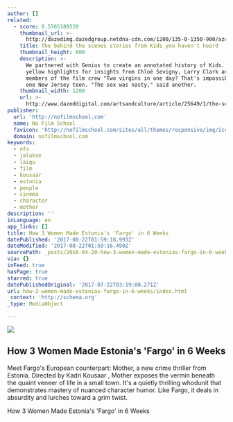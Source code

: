 ```yaml
---
author: []
related:
  - score: 0.5765189528
    thumbnail_url: >-
      http://dazedimg.dazedgroup.netdna-cdn.com/1200/135-0-1350-900/azure/dazed-prod/1130/1/1131516.jpg
    title: The behind the scenes stories from Kids you haven't heard
    thumbnail_height: 800
    description: >-
      We partnered with Genius to create an annotated history of Kids. Click the
      yellow highlights for insights from Chloë Sevigny, Larry Clark and key
      members of the film crew "Two virgins in one day? That's impossible," said
      one New Jersey teen. "The sex was nasty," said another.
    thumbnail_width: 1200
    url: >-
      http://www.dazeddigital.com/artsandculture/article/25649/1/the-secret-history-of-kids
publisher:
  url: 'http://nofilmschool.com'
  name: No Film School
  favicon: 'http://nofilmschool.com/sites/all/themes/responsive/img/icons/favicon.ico'
  domain: nofilmschool.com
keywords:
  - nfs
  - jalukse
  - laigu
  - film
  - kousaar
  - estonia
  - people
  - cinema
  - character
  - mother
description: ''
inLanguage: en
app_links: []
title: How 3 Women Made Estonia's 'Fargo' in 6 Weeks
datePublished: '2017-08-22T01:59:18.993Z'
dateModified: '2017-08-22T01:59:16.490Z'
sourcePath: _posts/2016-04-20-how-3-women-made-estonias-fargo-in-6-weeks.md
via: {}
inFeed: true
hasPage: true
starred: true
datePublishedOriginal: '2017-07-22T03:19:00.271Z'
url: how-3-women-made-estonias-fargo-in-6-weeks/index.html
_context: 'http://schema.org'
_type: MediaObject

---
```

<article style=""><img src="https://s3-us-west-2.amazonaws.com/the-grid-img/p/171a79a5982feeffe1f41210ac638b99895feb89.jpg" /><h1>How 3 Women Made Estonia's 'Fargo' in 6 Weeks</h1><p>Meet Fargo's European counterpart: Mother, a new crime thriller from Estonia. Directed by Kadri Kousaar , Mother exposes the vermin beneath the quaint veneer of life in a small town. It's a quietly thrilling whodunit that demonstrates mastery of nuanced character humor. Like Fargo, it deals in absurdity and lurches toward a grim twist.</p></article>

How 3 Women Made Estonia's 'Fargo' in 6 Weeks